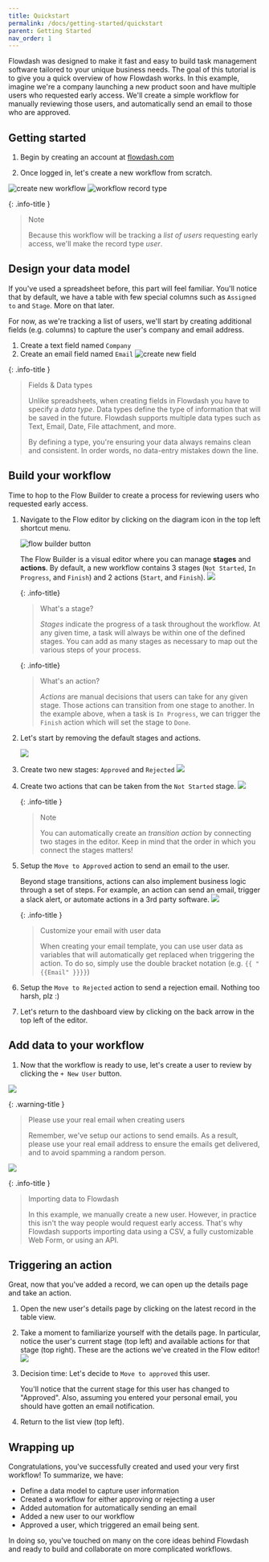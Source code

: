 ```yaml
---
title: Quickstart
permalink: /docs/getting-started/quickstart
parent: Getting Started
nav_order: 1
---
```

Flowdash was designed to make it fast and easy to build task management software tailored to your unique business needs. The goal of this tutorial is to give you a quick overview of how Flowdash works. In this example, imagine we're a company launching a new product soon and have multiple users who requested early access. We'll create a simple workflow for manually reviewing those users, and automatically send an email to those who are approved.

## Getting started

1. Begin by creating an account at [flowdash.com](https://flowdash.com)

2. Once logged in, let's create a new workflow from scratch. 

![create new workflow](/assets/images/20079d1-create-new-workflow.png)
![workflow record type](/assets/images/24db414-workflow-record-type.png)

{: .info-title }
> Note
> 
> Because this workflow will be tracking a *list of users* requesting early access, we'll make the record type *user*.

## Design your data model

If you've used a spreadsheet before, this part will feel familiar. You'll notice that by default, we have a table with few special columns such as `Assigned to` and  `Stage`. More on that later.

For now, as we're tracking a list of users, we'll start by creating additional fields (e.g. columns) to capture the user's company and email address.

1. Create a text field named `Company`
2. Create an email field named `Email`
![create new field](/assets/images/bb69512-create-new-field.png)

{: .info-title }
> Fields & Data types
> 
> Unlike spreadsheets, when creating fields in Flowdash you have to specify a *data type*. Data types define the type of information that will be saved in the future. Flowdash supports multiple data types such as Text, Email, Date, File attachment, and more.
> 
> By defining a type, you're ensuring your data always remains clean and consistent. In order words, no data-entry mistakes down the line.

## Build your workflow

Time to hop to the Flow Builder to create a process for reviewing users who requested early access. 

1. Navigate to the Flow editor by clicking on the diagram icon in the top left shortcut menu. 

    ![flow builder button](/assets/images/238bf72-flow-builder-button.png)

    The Flow Builder is a visual editor where you can manage **stages** and **actions**. By default, a new workflow contains 3 stages (`Not Started`, `In Progress`, and `Finish`) and 2 actions (`Start`, and `Finish`).
    ![](/assets/images/eb58315-Screen_Shot_2021-02-05_at_10.20.04_PM.png)

    {: .info-title}
    > What's a stage?
    > 
    > *Stages* indicate the progress of a task throughout the workflow. At any given time, a task will always be within one of the defined stages. You can add as many stages as necessary to map out the various steps of your process.
  
    {: .info-title}
    > What's an action?
    > 
    > *Actions* are manual decisions that users can take for any given stage. Those actions can transition from one stage to another. In the example above, when a task is `In Progress`, we can trigger the `Finish` action which will set the stage to `Done`.

2. Let's start by removing the default stages and actions.

    ![](/assets/images/d026876-remove-stages.gif)

3. Create two new stages: `Approved` and `Rejected`
    ![](/assets/images/0b4524e-new-stages.gif)

4. Create two actions that can be taken from the `Not Started` stage.
    ![](/assets/images/bcd8185-new-actions.gif)

    {: .info-title }
    > Note
    > 
    > You can automatically create an *transition action* by connecting two stages in the editor. Keep in mind that the order in which you connect the stages matters!

5. Setup the `Move to Approved` action to send an email to the user.

    Beyond stage transitions, actions can also implement business logic through a set of steps. For example, an action can send an email, trigger a slack alert, or automate actions in a 3rd party software.
    ![](/assets/images/636edbe-email-step.gif)

    {: .info-title }
    > Customize your email with user data
    >
    > When creating your email template, you can use user data as variables that will automatically get replaced when triggering the action. To do so, simply use the double bracket notation (e.g. `{{ "{{Email" }}}}`)

6. Setup the `Move to Rejected` action to send a rejection email. Nothing too harsh, plz :) 

7. Let's return to the dashboard view by clicking on the back arrow in the top left of the editor.

## Add data to your workflow 

1. Now that the workflow is ready to use, let's create a user to review by clicking the `+ New User` button.

![](/assets/images/2c69a8f-add-new-user.png)

{: .warning-title }
> Please use your real email when creating users
> 
> Remember, we've setup our actions to send emails. As a result, please use your real email address to ensure the emails get delivered, and to avoid spamming a random person.

![](/assets/images/c0e7178-import.png)

{: .info-title }
> Importing data to Flowdash
> 
> In this example, we manually create a new user. However, in practice this isn't the way people would request early access. That's why Flowdash supports importing data using a CSV, a fully customizable Web Form, or using an API.

## Triggering an action

Great, now that you've added a record, we can open up the details page and take an action.

1. Open the new user's details page by clicking on the latest record in the table view.

2. Take a moment to familiarize yourself with the details page. In particular, notice the user's current stage (top left) and available actions for that stage (top right). These are the actions we've created in the Flow editor!
    ![](/assets/images/78c0235-a384b72-Screen_Shot_2021-02-10_at_1.09.59_PM.png)

3. Decision time: Let's decide to `Move to approved` this user. 

    You'll notice that the current stage for this user has changed to "Approved". Also, assuming you entered your personal email, you should have gotten an email notification.

4. Return to the list view (top left).

## Wrapping up

Congratulations, you've successfully created and used your very first workflow! To summarize, we have:

* Define a data model to capture user information
* Created a workflow for either approving or rejecting a user
* Added automation for automatically sending an email
* Added a new user to our workflow
* Approved a user, which triggered an email being sent. 

In doing so, you've touched on many on the core ideas behind Flowdash and ready to build and collaborate on more complicated workflows.
